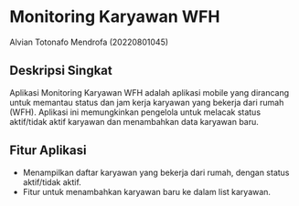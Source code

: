 # Monitoring Karyawan WFH

Alvian Totonafo Mendrofa (20220801045)

## Deskripsi Singkat

Aplikasi Monitoring Karyawan WFH adalah aplikasi mobile yang dirancang untuk memantau status dan jam kerja karyawan yang bekerja dari rumah (WFH). Aplikasi ini memungkinkan pengelola untuk melacak status aktif/tidak aktif karyawan dan menambahkan data karyawan baru.

## Fitur Aplikasi

* Menampilkan daftar karyawan yang bekerja dari rumah, dengan status aktif/tidak aktif.
* Fitur untuk menambahkan karyawan baru ke dalam list karyawan.